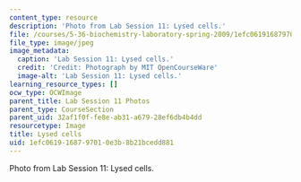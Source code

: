 ```yaml
---
content_type: resource
description: 'Photo from Lab Session 11: Lysed cells.'
file: /courses/5-36-biochemistry-laboratory-spring-2009/1efc0619168797010e3b8b21bcedd881_Lab11_3.jpg
file_type: image/jpeg
image_metadata:
  caption: 'Lab Session 11: Lysed cells.'
  credit: 'Credit: Photograph by MIT OpenCourseWare'
  image-alt: 'Lab Session 11: Lysed cells.'
learning_resource_types: []
ocw_type: OCWImage
parent_title: Lab Session 11 Photos
parent_type: CourseSection
parent_uid: 32af1f0f-fe8e-ab31-a679-28ef6db4b4dd
resourcetype: Image
title: Lysed cells
uid: 1efc0619-1687-9701-0e3b-8b21bcedd881
---
```

Photo from Lab Session 11: Lysed cells.

